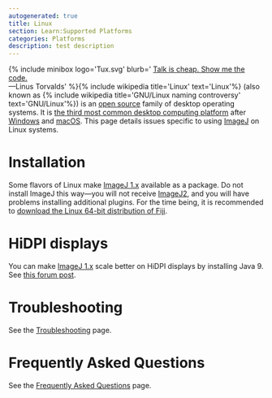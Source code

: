 ```yaml
---
autogenerated: true
title: Linux
section: Learn:Supported Platforms
categories: Platforms
description: test description
---
```



{% include minibox logo='Tux.svg' blurb=' [Talk is cheap. Show me the code.](https://en.wikiquote.org/wiki/Linus_Torvalds)  
—Linus Torvalds' %}{% include wikipedia title='Linux' text='Linux'%} (also known as {% include wikipedia title='GNU/Linux naming controversy' text='GNU/Linux'%}) is an [open source](Open_source) family of desktop operating systems. It is [the third most common desktop computing platform](https://www.netmarketshare.com/operating-system-market-share.aspx) after [Windows](/platforms/windows) and [macOS](/platforms/macos). This page details issues specific to using [ImageJ](/about) on Linux systems.




Installation
============

Some flavors of Linux make [ImageJ 1.x](/software/imagej1) available as a package. Do not install ImageJ this way—you will not receive [ImageJ2](/software/imagej2), and you will have problems installing additional plugins. For the time being, it is recommended to [download the Linux 64-bit distribution of Fiji](Fiji_Downloads).

HiDPI displays
==============

You can make [ImageJ 1.x](/software/imagej1) scale better on HiDPI displays by installing Java 9. See [this forum post](http://forum.imagej.net/t/how-to-increase-the-gui-font-size/552).

Troubleshooting
===============

See the [Troubleshooting](/help/troubleshooting) page.

Frequently Asked Questions
==========================

See the [Frequently Asked Questions](/help/frequently-asked-questions) page.
